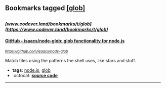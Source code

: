 ## Bookmarks tagged [[glob]](https://www.codever.land/search?q=[glob])

_<sup><sup>[www.codever.land/bookmarks/t/glob](https://www.codever.land/bookmarks/t/glob)</sup></sup>_
---
#### [GitHub - isaacs/node-glob: glob functionality for node.js](https://github.com/isaacs/node-glob)
_<sup>https://github.com/isaacs/node-glob</sup>_

Match files using the patterns the shell uses, like stars and stuff.
* **tags**: [node.js](../tagged/node.js.md), [glob](../tagged/glob.md)
* :octocat: **[source code](https://github.com/isaacs/node-glob#glob-primer)**
---
